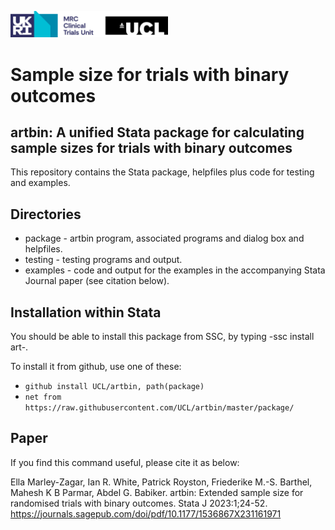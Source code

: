 <a href ="https://www.mrcctu.ucl.ac.uk/"><img src="MRCCTU_at_UCL_Logo.png" width="50%" /></a>

# Sample size for trials with binary outcomes
## artbin: A unified Stata package for calculating sample sizes for trials with binary outcomes


This repository contains the Stata package, helpfiles plus code for testing and examples.
 
## Directories
* package - artbin program, associated programs and dialog box and helpfiles.
* testing - testing programs and output.
* examples - code and output for the examples in the accompanying Stata Journal paper (see citation below).

## Installation within Stata
You should be able to install this package from SSC, by typing -ssc install art-.

To install it from github, use one of these:
- `github install UCL/artbin, path(package)`
- `net from https://raw.githubusercontent.com/UCL/artbin/master/package/`

## Paper
 If you find this command useful, please cite it as below:

Ella Marley-Zagar, Ian R. White, Patrick Royston, Friederike M.-S. Barthel, Mahesh K B Parmar, Abdel G. Babiker. artbin: Extended sample size for randomised trials
with binary outcomes. Stata J 2023:1;24-52.  https://journals.sagepub.com/doi/pdf/10.1177/1536867X231161971
